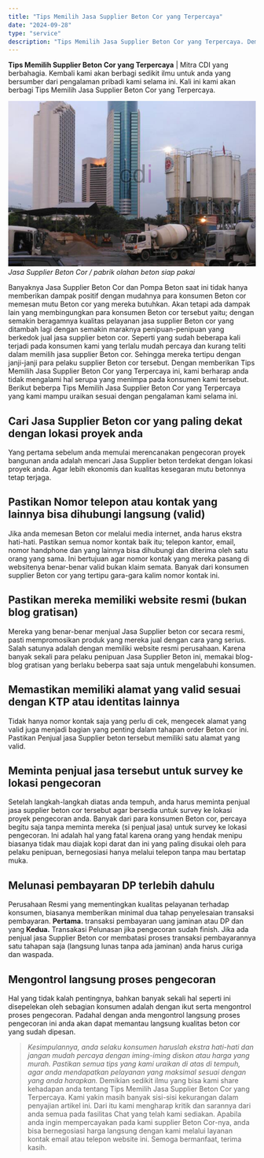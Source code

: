 ```yaml
---
title: "Tips Memilih Jasa Supplier Beton Cor yang Terpercaya"
date: "2024-09-28"
type: "service"
description: "Tips Memilih Jasa Supplier Beton Cor yang Terpercaya. Demikian sedikit ilmu yang bisa kami share kehadapan anda tentang Tips Memilih Jasa Supplier Beton Cor..."
---
```


**Tips Memilih Supplier Beton Cor yang Terpercaya** | Mitra CDI yang berbahagia. Kembali kami akan berbagi sedikit ilmu untuk anda yang bersumber dari pengalaman pribadi kami selama ini. Kali ini kami akan berbagi Tips Memilih Jasa Supplier Beton Cor yang Terpercaya.

![Jasa Supplier Beton Cor](/images/blog/pioneer-tiga-roda.jpg)
*Jasa Supplier Beton Cor / pabrik olahan beton siap pakai*

Banyaknya Jasa Supplier Beton Cor dan Pompa Beton saat ini tidak hanya memberikan dampak positif dengan mudahnya para konsumen Beton cor memesan mutu Beton cor yang mereka butuhkan. Akan tetapi ada dampak lain yang membingungkan para konsumen Beton cor tersebut yaitu; dengan semakin beragamnya kualitas pelayanan jasa supplier Beton cor yang ditambah lagi dengan semakin maraknya penipuan-penipuan yang berkedok jual jasa supplier beton cor. Seperti yang sudah beberapa kali terjadi pada konsumen kami yang terlalu mudah percaya dan kurang teliti dalam memilih jasa supplier Beton cor. Sehingga mereka tertipu dengan janji-janji para pelaku supplier Beton cor tersebut. Dengan memberikan Tips Memilih Jasa Supplier Beton Cor yang Terpercaya ini, kami berharap anda tidak mengalami hal serupa yang menimpa pada konsumen kami tersebut.
Berikut beberpa Tips Memilih Jasa Supplier Beton Cor yang Terpercaya yang kami mampu uraikan sesuai dengan pengalaman kami selama ini.

 ## Cari Jasa Supplier Beton cor yang paling dekat dengan lokasi proyek anda
    
Yang pertama sebelum anda memulai merencanakan pengecoran proyek bangunan anda adalah mencari Jasa Supplier beton terdekat dengan lokasi proyek anda. Agar lebih ekonomis dan kualitas kesegaran mutu betonnya tetap terjaga.


 ## Pastikan Nomor telepon atau kontak yang lainnya bisa dihubungi langsung (valid)
    
Jika anda memesan Beton cor melalui media internet, anda harus ekstra hati-hati. Pastikan semua nomor kontak baik itu; telepon kantor, email, nomor handphone dan yang lainnya bisa dihubungi dan diterima oleh satu orang yang sama. Ini bertujuan agar nomor kontak yang mereka pasang di websitenya benar-benar valid bukan klaim semata. Banyak dari konsumen supplier Beton cor yang tertipu gara-gara kalim nomor kontak ini.

 ## Pastikan mereka memiliki website resmi (bukan blog gratisan)
    
Mereka yang benar-benar menjual Jasa Supplier beton cor secara resmi, pasti mempromosikan produk yang mereka jual dengan cara yang serius. Salah satunya adalah dengan memiliki website resmi perusahaan. Karena banyak sekali para pelaku penipuan Jasa Supplier Beton ini, memakai blog-blog gratisan yang berlaku beberpa saat saja untuk mengelabuhi konsumen.

 ## Memastikan memiliki alamat yang valid sesuai dengan KTP atau identitas lainnya
    
Tidak hanya nomor kontak saja yang perlu di cek, mengecek alamat yang valid juga menjadi bagian yang penting dalam tahapan order Beton cor ini. Pastikan Penjual jasa Supplier beton tersebut memiliki satu alamat yang valid.

 ## Meminta penjual jasa tersebut untuk survey ke lokasi pengecoran
    
Setelah langkah-langkah diatas anda tempuh, anda harus meminta penjual jasa supplier beton cor tersebut agar bersedia untuk survey ke lokasi proyek pengecoran anda. Banyak dari para konsumen Beton cor, percaya begitu saja tanpa meminta mereka (si penjual jasa) untuk survey ke lokasi pengecoran. Ini adalah hal yang fatal karena orang yang hendak menipu biasanya tidak mau diajak kopi darat dan ini yang paling disukai oleh para pelaku penipuan, bernegosiasi hanya melalui telepon tanpa mau bertatap muka.

 ## Melunasi pembayaran DP terlebih dahulu
    
Perusahaan Resmi yang mementingkan kualitas pelayanan terhadap konsumen, biasanya memberikan minimal dua tahap penyelesaian transaksi pembayaran. **Pertama.** transaksi pembayaran uang jaminan atau DP dan yang **Kedua.** Transakasi Pelunasan jika pengecoran sudah finish. Jika ada penjual jasa Supplier Beton cor membatasi proses transaksi pembayarannya satu tahapan saja (langsung lunas tanpa ada jaminan) anda harus curiga dan waspada.

 ## Mengontrol langsung proses pengecoran
    
Hal yang tidak kalah pentingnya, bahkan banyak sekali hal seperti ini disepelekan oleh sebagian konsumen adalah dengan ikut serta mengontrol proses pengecoran. Padahal dengan anda mengontrol langsung proses pengecoran ini anda akan dapat memantau langsung kualitas beton cor yang sudah dipesan.
> _Kesimpulannya, anda selaku konsumen haruslah ekstra hati-hati dan jangan mudah percaya dengan iming-iming diskon atau harga yang murah. Pastikan semua tips yang kami uraikan di atas di tempuh, agar anda mendapatkan pelayanan yang maksimal sesuai dengan yang anda harapkan._
Demikian sedikit ilmu yang bisa kami share kehadapan anda tentang Tips Memilih Jasa Supplier Beton Cor yang Terpercaya. Kami yakin masih banyak sisi-sisi kekurangan dalam penyajian artikel ini. Dari itu kami mengharap kritik dan sarannya dari anda semua pada fasilitas Chat yang telah kami sediakan. Apabila anda ingin mempercayakan pada kami supplier Beton Cor-nya, anda bisa bernegosiasi harga langsung dengan kami melalui layanan kontak email atau telepon website ini. Semoga bermanfaat, terima kasih.
